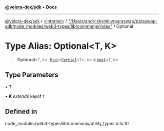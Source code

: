 [**@velora-dex/sdk**](../../../../README.md) • **Docs**

***

[@velora-dex/sdk](../../../../globals.md) / [\<internal\>](../../../README.md) / ["/Users/andriishymkiv/paraswap/paraswap-sdk/node\_modules/web3-types/lib/commonjs/index"](../README.md) / Optional

# Type Alias: Optional\<T, K\>

> **Optional**\<`T`, `K`\>: [`Pick`](../../../type-aliases/Pick.md)\<[`Partial`](../../../type-aliases/Partial.md)\<`T`\>, `K`\> & [`Omit`](../../../type-aliases/Omit.md)\<`T`, `K`\>

## Type Parameters

• **T**

• **K** *extends* keyof `T`

## Defined in

node\_modules/web3-types/lib/commonjs/utility\_types.d.ts:10
